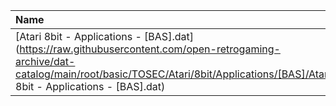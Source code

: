 |Name|Size|
|:---|---:|
|[Atari 8bit - Applications - [BAS].dat](https://raw.githubusercontent.com/open-retrogaming-archive/dat-catalog/main/root/basic/TOSEC/Atari/8bit/Applications/[BAS]/Atari 8bit - Applications - [BAS].dat)|1759|
